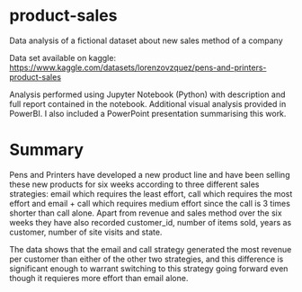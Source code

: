 # product-sales

Data analysis of a fictional dataset about new sales method of a company

Data set available on kaggle: https://www.kaggle.com/datasets/lorenzovzquez/pens-and-printers-product-sales

Analysis performed using Jupyter Notebook (Python) with description and full report contained in the notebook.
Additional visual analysis provided in PowerBI.
I also included a PowerPoint presentation summarising this work.

# Summary

Pens and Printers have developed a new product line and have been selling these new products for six weeks according to three different sales strategies: email which requires the least effort, call which requires the most effort and email + call which requires medium effort since the call is 3 times shorter than call alone. Apart from revenue and sales method over the six weeks they have also recorded customer_id, number of items sold, years as customer, number of site visits and state.

The data shows that the email and call strategy generated the most revenue per customer than either of the other two strategies, and this difference is significant enough to warrant switching to this strategy going forward even though it requieres more effort than email alone.

